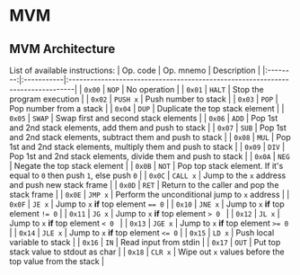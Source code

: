 # MVM
## MVM Architecture
List of available instructions:
| Op. code | Op. mnemo  | Description                                                                    |
|:--------:|:-----------|:-------------------------------------------------------------------------------|
| ``0x00`` | ``NOP``    | No operation                                                                   |
| ``0x01`` | ``HALT``   | Stop the program execution                                                     |
| ``0x02`` | ``PUSH x`` | Push number to stack                                                           |
| ``0x03`` | ``POP``    | Pop number from a stack                                                        |
| ``0x04`` | ``DUP``    | Duplicate the top stack element                                                |
| ``0x05`` | ``SWAP``   | Swap first and second stack elements                                           |
| ``0x06`` | ``ADD``    | Pop 1st and 2nd stack elements, add them and push to stack                     |
| ``0x07`` | ``SUB``    | Pop 1st and 2nd stack elements, subtract them and push to stack                |
| ``0x08`` | ``MUL``    | Pop 1st and 2nd stack elements, multiply them and push to stack                |
| ``0x09`` | ``DIV``    | Pop 1st and 2nd stack elements, divide them and push to stack                  |
| ``0x0A`` | ``NEG``    | Negate the top stack element                                                   |
| ``0x0B`` | ``NOT``    | Pop top stack element. If it's equal to ``0`` then push ``1``, else push ``0`` |
| ``0x0C`` | ``CALL x`` | Jump to the ``x`` address and push new stack frame                             |
| ``0x0D`` | ``RET``    | Return to the caller and pop the stack frame                                   |
| ``0x0E`` | ``JMP x``  | Perform the unconditional jump to ``x`` address                                |
| ``0x0F`` | ``JE x``   | Jump to ``x`` **if** top element ``== 0``                                      |
| ``0x10`` | ``JNE x``  | Jump to ``x`` **if** top element ``!= 0``                                      |
| ``0x11`` | ``JG x``   | Jump to ``x`` **if** top element ``> 0 ``                                      |
| ``0x12`` | ``JL x``   | Jump to ``x`` **if** top element ``< 0 ``                                      |
| ``0x13`` | ``JGE x``  | Jump to ``x`` **if** top element ``>= 0``                                      |
| ``0x14`` | ``JLE x``  | Jump to ``x`` **if** top element ``<= 0``                                      |
| ``0x15`` | ``LD x``   | Push local variable to stack                                                   |
| ``0x16`` | ``IN``     | Read input from stdin                                                          |
| ``0x17`` | ``OUT``    | Put top stack value to stdout as char                                          |
| ``0x18`` | ``CLR x``  | Wipe out ``x`` values before the top value from the stack                      |